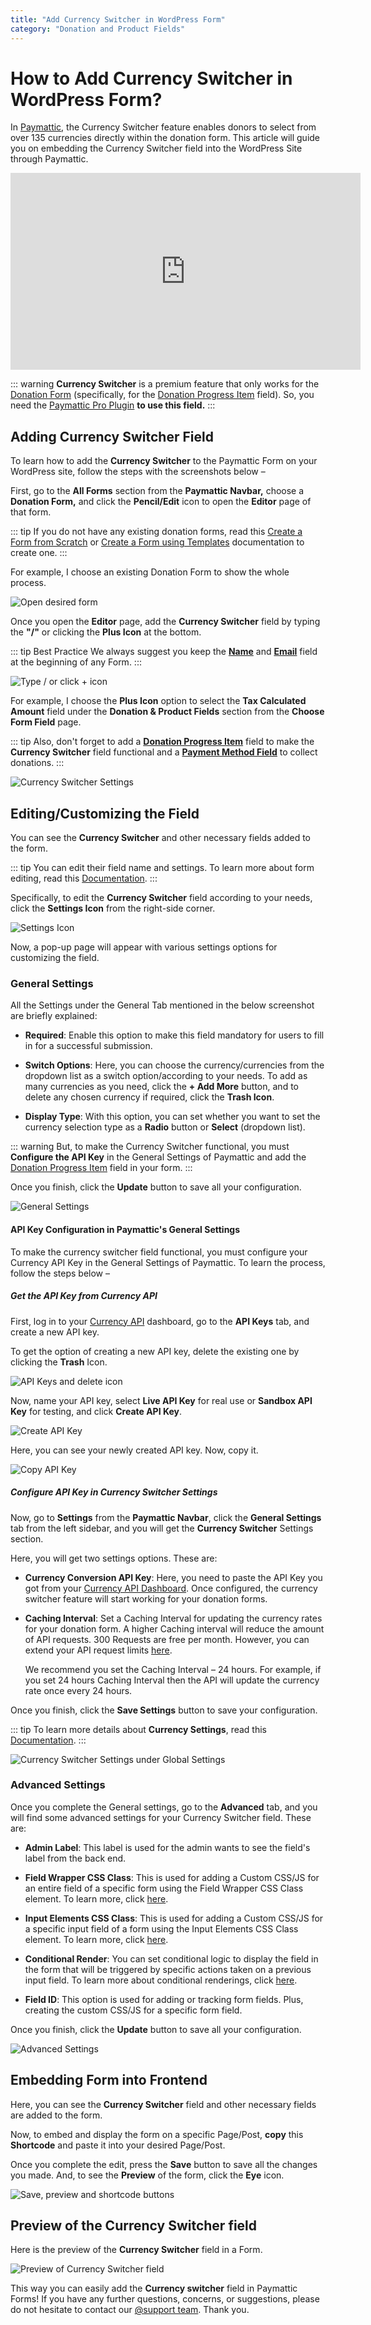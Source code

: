 ```yaml
---
title: "Add Currency Switcher in WordPress Form"
category: "Donation and Product Fields"
---
```

# How to Add Currency Switcher in WordPress Form?

In [Paymattic](https://paymattic.com/), the Currency Switcher feature enables donors to select from over 135 currencies directly within the donation form. This article will guide you on embedding the Currency Switcher field into the WordPress Site through Paymattic.

<iframe width="560" height="315" src="https://www.youtube.com/embed/Dcyyd7W9aW4?list=PLXpD0vT4thWH80g5e9wYnoBMgEqUXbr53" title="Currency Switcher Tutorial" frameborder="0" allow="accelerometer; autoplay; clipboard-write; encrypted-media; gyroscope; picture-in-picture" allowfullscreen></iframe>

::: warning
**Currency Switcher** is a premium feature that only works for the [Donation Form](/form-editor/simple-form-templates) (specifically, for the [Donation Progress Item](/donation-and-product-fields/how-to-add-donation-progress-item-in-wordpress-with-paymattic) field). So, you need the [Paymattic Pro Plugin](/getting-started-with-paymattic/how-to-install-and-activate-paymattic-in-wordpress) **to use this field.**
:::

## Adding Currency Switcher Field

To learn how to add the **Currency Switcher** to the Paymattic Form on your WordPress site, follow the steps with the screenshots below –  

First, go to the **All Forms** section from the **Paymattic Navbar,** choose a **Donation Form,** and click the **Pencil/Edit** icon to open the **Editor** page of that form.

::: tip
If you do not have any existing donation forms, read this [Create a Form from Scratch](/form-editor/how-to-create-a-form-from-scratch-with-paymattic) or [Create a Form using Templates](/form-editor/simple-form-templates) documentation to create one.
:::

For example, I choose an existing Donation Form to show the whole process.

![Open desired form](/images/donation-and-product-fields/add-currency-switcher-in-wordpress-form/1.-Open-desired-form-scaled.webp)

Once you open the **Editor** page, add the **Currency Switcher** field by typing the **"/"** or clicking the **Plus Icon** at the bottom.

::: tip Best Practice
We always suggest you keep the [**Name**](/general-input-fields/how-to-use-general-form-input-fields-in-wordpress-with-paymattic.md#_1-name-field) and [**Email**](/general-input-fields/how-to-use-general-form-input-fields-in-wordpress-with-paymattic.md#_2-email-field) field at the beginning of any Form.
:::

![Type / or click + icon](/images/donation-and-product-fields/add-currency-switcher-in-wordpress-form/2.-Type-or-click-icon.webp)

For example, I choose the **Plus Icon** option to select the **Tax Calculated Amount** field under the **Donation & Product Fields** section from the **Choose Form Field** page.

::: tip
Also, don't forget to add a [**Donation Progress Item**](/donation-and-product-fields/how-to-add-donation-progress-item-in-wordpress-with-paymattic) field to make the **Currency Switcher** field functional and a [**Payment Method Field**](/general-input-fields/how-to-use-the-payment-method-fields-section) to collect donations.
:::

![Currency Switcher Settings](/images/donation-and-product-fields/add-currency-switcher-in-wordpress-form/3.-Currency-Switcher-Settings.webp)

## Editing/Customizing the Field

You can see the **Currency Switcher** and other necessary fields added to the form.

::: tip
You can edit their field name and settings. To learn more about form editing, read this [Documentation](/form-editor/how-to-edit-forms-in-wordpress-with-paymattic).
:::

Specifically, to edit the **Currency Switcher** field according to your needs, click the **Settings Icon** from the right-side corner.

![Settings Icon](/images/donation-and-product-fields/add-currency-switcher-in-wordpress-form/4.-Settings-Icon.webp)

Now, a pop-up page will appear with various settings options for customizing the field. 

### General Settings 

All the Settings under the General Tab mentioned in the below screenshot are briefly explained:

- **Required**: Enable this option to make this field mandatory for users to fill in for a successful submission. 

- **Switch Options**: Here, you can choose the currency/currencies from the dropdown list as a switch option/according to your needs. To add as many currencies as you need, click the **+ Add More** button, and to delete any chosen currency if required, click the **Trash Icon**.

- **Display Type**: With this option, you can set whether you want to set the currency selection type as a **Radio** button or **Select** (dropdown list). 

::: warning
But, to make the Currency Switcher functional, you must **Configure the API Key** in the General Settings of Paymattic and add the [Donation Progress Item](/donation-and-product-fields/how-to-add-donation-progress-item-in-wordpress-with-paymattic) field in your form.
:::

Once you finish, click the **Update** button to save all your configuration. 

![General Settings](/images/donation-and-product-fields/add-currency-switcher-in-wordpress-form/5.-General-Settings.webp)

#### API Key Configuration in Paymattic's General Settings

To make the currency switcher field functional, you must configure your Currency API Key in the General Settings of Paymattic. To learn the process, follow the steps below – 

##### Get the API Key from Currency API

First, log in to your [Currency API](http://currencyapi.com) dashboard, go to the **API Keys** tab, and create a new API key. 

To get the option of creating a new API key, delete the existing one by clicking the **Trash** Icon.

![API Keys and delete icon](/images/donation-and-product-fields/add-currency-switcher-in-wordpress-form/6.-API-Keys-and-delete-icon-scaled.webp)

Now, name your API key, select **Live API Key** for real use or **Sandbox API Key** for testing, and click **Create API Key**.

![Create API Key](/images/donation-and-product-fields/add-currency-switcher-in-wordpress-form/7.-Create-API-Key.webp)

Here, you can see your newly created API key. Now, copy it.

![Copy API Key](/images/donation-and-product-fields/add-currency-switcher-in-wordpress-form/8.-Copy-API-Key.webp)

##### Configure API Key in Currency Switcher Settings

Now, go to **Settings** from the **Paymattic Navbar**, click the **General Settings** tab from the left sidebar, and you will get the **Currency Switcher** Settings section.

Here, you will get two settings options. These are:

- **Currency Conversion API Key**: Here, you need to paste the API Key you got from your [Currency API Dashboard](http://currencyapi.com). Once configured, the currency switcher feature will start working for your donation forms.

- **Caching Interval**: Set a Caching Interval for updating the currency rates for your donation form. A higher Caching interval will reduce the amount of API requests. 300 Requests are free per month. However, you can extend your API request limits [here](https://app.currencyapi.com/subscription).

  We recommend you set the Caching Interval – 24 hours. For example, if you set 24 hours Caching Interval then the API will update the currency rate once every 24 hours.

Once you finish, click the **Save Settings** button to save your configuration. 

::: tip
To learn more details about **Currency Settings**, read this [Documentation](/global-settings/how-to-change-currency-settings-in-wordpress-with-paymattic).
:::

![Currency Switcher Settings under Global Settings](/images/donation-and-product-fields/add-currency-switcher-in-wordpress-form/9.-Currency-Switcher-Settings-under-Global-Settings-scaled.webp)

### Advanced Settings 

Once you complete the General settings, go to the **Advanced** tab, and you will find some advanced settings for your Currency Switcher field. These are:

- **Admin Label**: This label is used for the admin wants to see the field's label from the back end.

- **Field Wrapper CSS Class**: This is used for adding a Custom CSS/JS for an entire field of a specific form using the Field Wrapper CSS Class element. To learn more, click [here](/form-settings/how-to-create-custom-css-js-in-wordpress-with-paymattic).

- **Input Elements CSS Class**: This is used for adding a Custom CSS/JS for a specific input field of a form using the Input Elements CSS Class element. To learn more, click [here](/form-settings/how-to-create-custom-css-js-in-wordpress-with-paymattic).

- **Conditional Render**: You can set conditional logic to display the field in the form that will be triggered by specific actions taken on a previous input field. To learn more about conditional renderings, click [here](/form-editor/how-to-use-conditional-logic-in-form-fields-with-paymattic).

- **Field ID**: This option is used for adding or tracking form fields. Plus, creating the custom CSS/JS for a specific form field.

Once you finish, click the **Update** button to save all your configuration. 

![Advanced Settings](/images/donation-and-product-fields/add-currency-switcher-in-wordpress-form/10.-Advanced-Settings.webp)

## Embedding Form into Frontend

Here, you can see the **Currency Switcher** field and other necessary fields are added to the form.

Now, to embed and display the form on a specific Page/Post, **copy** this **Shortcode** and paste it into your desired Page/Post.

Once you complete the edit, press the **Save** button to save all the changes you made. And, to see the **Preview** of the form, click the **Eye** icon.

![Save, preview and shortcode buttons](/images/donation-and-product-fields/add-currency-switcher-in-wordpress-form/11.-Save-preview-shortcode-buttons.webp)

## Preview of the Currency Switcher field

Here is the preview of the **Currency Switcher** field in a Form.

![Preview of Currency Switcher field](/images/donation-and-product-fields/add-currency-switcher-in-wordpress-form/12.-Preview-of-Currency-Switcher-field.gif)

This way you can easily add the **Currency switcher** field in Paymattic Forms!
If you have any further questions, concerns, or suggestions, please do not hesitate to contact our [@support team](https://wpmanageninja.com/support-tickets/). Thank you.